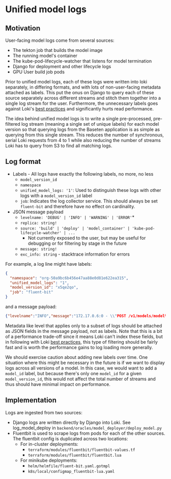 # Unified model logs

## Motivation

User-facing model logs come from several sources:

- The tekton job that builds the model image
- The running model's container
- The kube-pod-lifecycle-watcher that listens for model termination
- Django for deployment and other lifecycle logs
- GPU User build job pods

Prior to unified model logs, each of these logs were written into loki separately, in differing formats, and with lots of non-user-facing metadata attached as labels. This put the onus on Django to query each of these source separately across different streams and stitch them together into a single log stream for the user. Furthermore, the unnecessary labels goes against Loki's [best practices](https://grafana.com/docs/loki/latest/best-practices/) and significantly hurts read performance.

The idea behind unified model logs is to write a single pre-processed, pre-filtered log stream (meaning a single set of unique labels) for each model version so that querying logs from the Baseten application is as simple as querying from this single stream. This reduces the number of synchronous, serial Loki requests from 4 to 1 while also reducing the number of streams Loki has to query from S3 to find all matching logs.

## Log format

- Labels - All logs have exactly the following labels, no more, no less
  - `model_version_id`
  - `namespace`
  - `unified_model_logs: '1'`: Used to distinguish these logs with other logs with a `model_version_id` label
  - `job`: Indicates the log collector service. This should always be set `fluent-bit` and therefore have no effect on cardinality.
- JSON message payload
  - `levelname: 'DEBUG' | 'INFO' | 'WARNING' | 'ERROR'`\*
  - `replica: string!`
  - `source: 'build' | 'deploy' | 'model_container' | 'kube-pod-lifecycle-watcher' | ...`
    - Not currently exposed to the user, but may be useful for debugging or for filtering by stage in the future
  - `message: string!`
  - `exc_info: string` - stacktrace information for errors

For example, a log line might have labels:

```json
{
  "namespace": "org-50a9bc6b456e47aa88e0d81e622ea315",
  "unified_model_logs": "1",
  "model_version_id": "x5qe2qo",
  "job": "fluent-bit"
}
```

and a message payload:

```json
{"levelname":"INFO","message":"172.17.0.6:0 - \\"POST /v1/models/model%3Apredict_binary HTTP/1.1\\" 200","replica":"q7rg5"}
```

Metadata like level that applies only to a subset of logs should be attached as JSON fields in the message payload, not as labels. Note that this is a bit of a performance trade-off since it means Loki can't index these fields, but in following with Loki [best practices](https://grafana.com/docs/loki/latest/best-practices/#use-dynamic-labels-sparingly), this type of filtering should be fairly fast and is worth the performance gains to log loading more generally.

We should exercise caution about adding new labels over time. One situation where this might be necessary in the future is if we want to display logs across all versions of a model. In this case, we would want to add a `model_id` label, but because there's only one `model_id` for a given `model_version_id`, this would not affect the total number of streams and thus should have minimal impact on performance.

## Implementation

Logs are ingested from two sources:

- Django logs are written directly by Django into Loki. See log_model_deploy in `backend/oracles/model_deployer/deploy_model.py`
- Fluentbit is used to scrape logs from pods for each of the other sources. The fluentbit config is duplicated across two locations:
  - For in-cluster deployments:
    - `terraform/modules/fluentbit/fluentbit-values.tf`
    - `terraform/modules/fluentbit/fluentbit.lua`
  - For minikube deployments:
    - `helm/helmfile/fluent-bit.yaml.gotmpl`
    - `k8s/local/configmap_fluentbit-lua.yaml`
